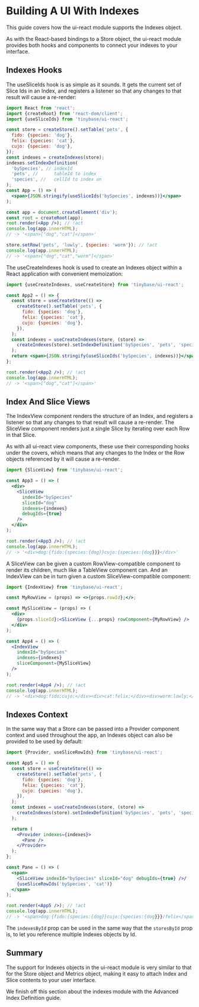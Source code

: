 # Building A UI With Indexes

This guide covers how the ui-react module supports the Indexes object.

As with the React-based bindings to a Store object, the ui-react module provides
both hooks and components to connect your indexes to your interface.

## Indexes Hooks

The useSliceIds hook is as simple as it sounds. It gets the current set of Slice
Ids in an Index, and registers a listener so that any changes to that result
will cause a re-render:

```jsx
import React from 'react';
import {createRoot} from 'react-dom/client';
import {useSliceIds} from 'tinybase/ui-react';

const store = createStore().setTable('pets', {
  fido: {species: 'dog'},
  felix: {species: 'cat'},
  cujo: {species: 'dog'},
});
const indexes = createIndexes(store);
indexes.setIndexDefinition(
  'bySpecies', // indexId
  'pets', //      tableId to index
  'species', //   cellId to index on
);
const App = () => (
  <span>{JSON.stringify(useSliceIds('bySpecies', indexes))}</span>
);

const app = document.createElement('div');
const root = createRoot(app);
root.render(<App />); // !act
console.log(app.innerHTML);
// -> '<span>["dog","cat"]</span>'

store.setRow('pets', 'lowly', {species: 'worm'}); // !act
console.log(app.innerHTML);
// -> '<span>["dog","cat","worm"]</span>'
```

The useCreateIndexes hook is used to create an Indexes object within a React
application with convenient memoization:

```jsx
import {useCreateIndexes, useCreateStore} from 'tinybase/ui-react';

const App2 = () => {
  const store = useCreateStore(() =>
    createStore().setTable('pets', {
      fido: {species: 'dog'},
      felix: {species: 'cat'},
      cujo: {species: 'dog'},
    }),
  );
  const indexes = useCreateIndexes(store, (store) =>
    createIndexes(store).setIndexDefinition('bySpecies', 'pets', 'species'),
  );
  return <span>{JSON.stringify(useSliceIds('bySpecies', indexes))}</span>;
};

root.render(<App2 />); // !act
console.log(app.innerHTML);
// -> '<span>["dog","cat"]</span>'
```

## Index And Slice Views

The IndexView component renders the structure of an Index, and registers a
listener so that any changes to that result will cause a re-render. The
SliceView component renders just a single Slice by iterating over each Row in
that Slice.

As with all ui-react view components, these use their corresponding hooks under
the covers, which means that any changes to the Index or the Row objects
referenced by it will cause a re-render.

```jsx
import {SliceView} from 'tinybase/ui-react';

const App3 = () => (
  <div>
    <SliceView
      indexId="bySpecies"
      sliceId="dog"
      indexes={indexes}
      debugIds={true}
    />
  </div>
);

root.render(<App3 />); // !act
console.log(app.innerHTML);
// -> '<div>dog:{fido:{species:{dog}}cujo:{species:{dog}}}</div>'
```

A SliceView can be given a custom RowView-compatible component to render its
children, much like a TableView component can. And an IndexView can be in turn
given a custom SliceView-compatible component:

```jsx
import {IndexView} from 'tinybase/ui-react';

const MyRowView = (props) => <>{props.rowId};</>;

const MySliceView = (props) => (
  <div>
    {props.sliceId}:<SliceView {...props} rowComponent={MyRowView} />
  </div>
);

const App4 = () => (
  <IndexView
    indexId="bySpecies"
    indexes={indexes}
    sliceComponent={MySliceView}
  />
);

root.render(<App4 />); // !act
console.log(app.innerHTML);
// -> '<div>dog:fido;cujo;</div><div>cat:felix;</div><div>worm:lowly;</div>'
```

## Indexes Context

In the same way that a Store can be passed into a Provider component context and
used throughout the app, an Indexes object can also be provided to be used by
default:

```jsx
import {Provider, useSliceRowIds} from 'tinybase/ui-react';

const App5 = () => {
  const store = useCreateStore(() =>
    createStore().setTable('pets', {
      fido: {species: 'dog'},
      felix: {species: 'cat'},
      cujo: {species: 'dog'},
    }),
  );
  const indexes = useCreateIndexes(store, (store) =>
    createIndexes(store).setIndexDefinition('bySpecies', 'pets', 'species'),
  );

  return (
    <Provider indexes={indexes}>
      <Pane />
    </Provider>
  );
};

const Pane = () => (
  <span>
    <SliceView indexId="bySpecies" sliceId="dog" debugIds={true} />/
    {useSliceRowIds('bySpecies', 'cat')}
  </span>
);

root.render(<App5 />); // !act
console.log(app.innerHTML);
// -> '<span>dog:{fido:{species:{dog}}cujo:{species:{dog}}}/felix</span>'
```

The `indexesById` prop can be used in the same way that the `storesById` prop
is, to let you reference multiple Indexes objects by Id.

## Summary

The support for Indexes objects in the ui-react module is very similar to that
for the Store object and Metrics object, making it easy to attach Index and
Slice contents to your user interface.

We finish off this section about the indexes module with the Advanced Index
Definition guide.
